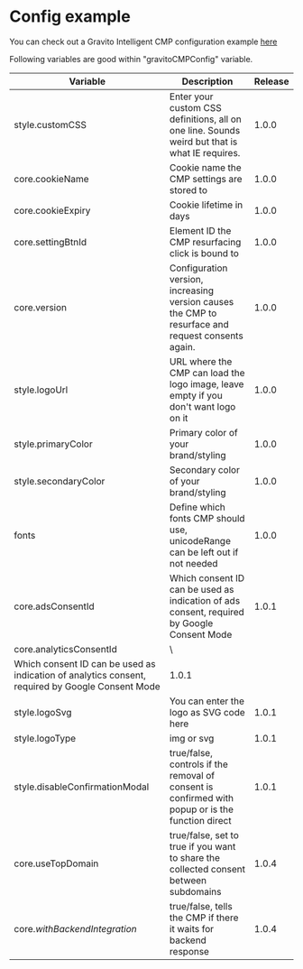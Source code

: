 Config example
==============

You can check out a Gravito Intelligent CMP configuration example [here](https://www.gravito.net/docs/lightcmp/lightcmp-configuration-example/)

Following variables are good within "gravitoCMPConfig" variable.

| Variable | Description | Release |
| --- | --- | --- |
| style.customCSS | Enter your custom CSS definitions, all on one line. Sounds weird but that is what IE requires. | 1.0.0 |
| core.cookieName | Cookie name the CMP settings are stored to | 1.0.0 |
| core.cookieExpiry | Cookie lifetime in days | 1.0.0 |
| core.settingBtnId | Element ID the CMP resurfacing click is bound to | 1.0.0 |
| core.version | Configuration version, increasing version causes the CMP to resurface and request consents again. | 1.0.0 |
| style.logoUrl | URL where the CMP can load the logo image, leave empty if you don't want logo on it | 1.0.0 |
| style.primaryColor | Primary color of your brand/styling | 1.0.0 |
| style.secondaryColor | Secondary color of your brand/styling | 1.0.0 |
| fonts | Define which fonts CMP should use, unicodeRange can be left out if not needed | 1.0.0 |
| core.adsConsentId | Which consent ID can be used as indication of ads consent, required by Google Consent Mode | 1.0.1 |
| core.analyticsConsentId |\
Which consent ID can be used as indication of analytics consent, required by Google Consent Mode | 1.0.1 |
| style.logoSvg | You can enter the logo as SVG code here | 1.0.1 |
| style.logoType | img or svg | 1.0.1 |
| style.disableConfirmationModal | true/false, controls if the removal of consent is confirmed with popup or is the function direct | 1.0.1 |
| core.useTopDomain | true/false, set to true if you want to share the collected consent between subdomains | 1.0.4 |
| core.*withBackendIntegration* | true/false, tells the CMP if there it waits for backend response | 1.0.4 |